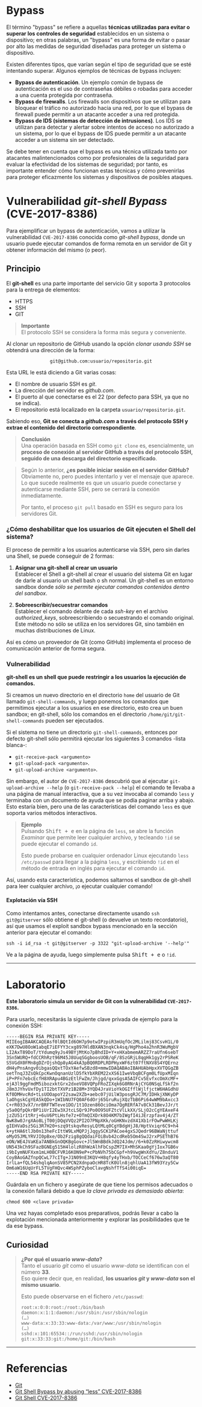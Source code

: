 # Bypass

El término "bypass" se refiere a aquellas **técnicas utilizadas para evitar o superar los controles de seguridad** establecidos en un sistema o dispositivo; en otras palabras, un "bypass" es una forma de evitar o pasar por alto las medidas de seguridad diseñadas para proteger un sistema o dispositivo.

Existen diferentes tipos, que varían según el tipo de seguridad que se esté intentando superar. Algunos ejemplos de técnicas de bypass incluyen:

- **Bypass de autenticación**. Un ejemplo común de bypass de autenticación es el uso de contraseñas débiles o robadas para acceder a una cuenta protegida por contraseña.
- **Bypass de firewalls**. Los firewalls son dispositivos que se utilizan para bloquear el tráfico no autorizado hacia una red, por lo que el bypass de firewall puede permitir a un atacante acceder a una red protegida.
- **Bypass de IDS (sistemas de detección de intrusiones)**. Los IDS se utilizan para detectar y alertar sobre intentos de acceso no autorizado a un sistema, por lo que el bypass de IDS puede permitir a un atacante acceder a un sistema sin ser detectado.

Se debe tener en cuenta que el bypass es una técnica utilizada tanto por atacantes malintencionados como por profesionales de la seguridad para evaluar la efectividad de los sistemas de seguridad; por tanto, es importante entender cómo funcionan estas técnicas y cómo prevenirlas para proteger eficazmente los sistemas y dispositivos de posibles ataques.


# Vulnerabilidad *git-shell Bypass* (CVE-2017-8386)

Para ejemplificar un bypass de autenticación, vamos a utilizar la vulnerabilidad `CVE-2017-8386` conocida como *git-shell bypass*, donde un usuario puede ejecutar comandos de forma remota en un servidor de Git y obtener información del mismo (o peor).


## Principio

El **git-shell** es una parte importante del servicio Git y soporta 3 protocolos para la entrega de elementos:

- HTTPS
- SSH
- GIT

> **Importante**  
> El protocolo SSH se considera la forma más segura y conveniente.

Al clonar un repositorio de GitHub usando la opción *clonar usando SSH* se obtendrá una dirección de la forma:

$$
\texttt{git@github.com:usuario/repositorio.git}
$$

Esta URL le está diciendo a Git varias cosas:

- El nombre de usuario SSH es *git*.
- La dirección del servidor es *github.com*.
- El puerto al que conectarse es el 22 (por defecto para SSH, ya que no se indica).
- El repositorio está localizado en la carpeta `usuario/repositorio.git`.

Sabiendo eso, **Git se conecta a *github.com* a través del protocolo SSH y extrae el contenido del directorio correspondiente**.

> **Conclusión**  
> Una operación basada en SSH como `git clone` es, esencialmente, un **proceso de conexión al servidor GitHub a través del protocolo SSH, seguido de una descarga del directorio especificado**.

> Según lo anterior, **¿es posible iniciar sesión en el servidor GitHub?**  
> Obviamente no, pero puedes intentarlo y ver el mensaje que aparece. Lo que sucede realmente es que un usuario puede conectarse y autenticarse mediante SSH, pero se cerrará la conexión inmediatamente.
>
> Por tanto, el proceso `git pull` basado en SSH es seguro para los servidores Git.


### ¿Cómo deshabilitar que los usuarios de Git ejecuten el Shell del sistema?

El proceso de permitir a los usuarios autenticarse vía SSH, pero sin darles una Shell, se puede conseguir de 2 formas:

1. **Asignar una git-shell al crear un usuario**  
Establecer el Shell a git-shell al crear el usuario del sistema Git en lugar de darle al usuario un shell bash o sh normal. Un git-shell es un entorno sandbox donde *sólo se permite ejecutar comandos contenidos dentro del sandbox*.

2. **Sobreescribir/secuestrar comandos**  
Establecer el comando delante de cada *ssh-key* en el archivo *authorized_keys*, sobreescribiendo o secuestrando el comando original. Este método no sólo se utiliza en los servidores Git, sino también en muchas distribuciones de Linux.

Así es cómo un proveedor de Git (como GitHub) implementa el proceso de comunicación anterior de forma segura.


### Vulnerabilidad

**git-shell es un shell que puede restringir a los usuarios la ejecución de comandos.**

Si creamos un nuevo directorio en el directorio `home` del usuario de Git llamado `git-shell-commands`, y luego ponemos los comandos que permitimos ejecutar a los usuarios en ese directorio, esto crea un buen sandbox; en git-shell, sólo los comandos en el directorio `/home/git/git-shell-commands` pueden ser ejecutados.

Si el sistema no tiene un directorio `git-shell-commands`, entonces por defecto git-shell sólo permitirá ejecutar los siguientes 3 comandos -lista blanca-:

- `git-receive-pack <argumento>`
- `git-upload-pack <argumento>`.
- `git-upload-archive <argumento>`.

Sin embargo, el autor de `CVE-2017-8386` descubrió que al ejecutar `git-upload-archive --help` (o `git-receive-pack --help`) el comando te llevaba a una página de manual interactiva, que a su vez invocaba al comando `less` y terminaba con un documento de ayuda que se podía paginar arriba y abajo. Esto estaría bien, pero una de las características del comando `less` es que soporta varios métodos interactivos.

> **Ejemplo**  
> Pulsando <kbd>Shift + e</kbd> en la página de `less`, se abre la función *Examinar* que permite leer cualquier archivo, y tecleando `!id` se puede ejecutar el comando `id`.
>
> Esto puede probarse en cualquier ordenador Linux ejecutando `less /etc/passwd` para llegar a la página `less`, y escribiendo `!id` en el método de entrada en inglés para ejecutar el comando `id`.

Así, usando esta característica, podemos saltarnos el sandbox de git-shell para leer cualquier archivo, ¡o ejecutar cualquier comando!


#### Explotación vía SSH

Como intentamos antes, conectarse directamente usando `ssh git@gitserver` sólo obtiene el git-shell (o devuelve un texto recordatorio), así que usamos el exploit sandbox bypass mencionado en la sección anterior para ejecutar el comando:

```shell
ssh -i id_rsa -t git@gitserver -p 3322 "git-upload-archive '--help'"
```

Ve a la página de ayuda, luego simplemente pulsa <kbd>Shift + e</kbd> o `!id`.

---

# Laboratorio

**Este laboratorio simula un servidor de Git con la vulnerabilidad `CVE-2017-8386`.**

Para usarlo, necesitarás la siguiente clave privada de ejemplo para la conexión SSH:

```text
-----BEGIN RSA PRIVATE KEY-----
MIIEogIBAAKCAQEAsf0lBQtId6OH7p9otwIPzpiR3mUqfOc2MLilmj83CsvH1L/0
eXK7DwU8OoW1abqE7iEFYY3cxg897HldBXAN3nqkCk4sq/HgPho4a2hnR3WuMgbV
LI2AxT89DoT/tYdumq9yJs49BYjMtKo7pBhdID+Y+xHXabmemARZZ7raUfn6sebT
3Sn5WURQ+fdCCRhRzt96M45J8UuqSGgboosUOB/qF/8SzGRjL8qgHk1gy2rPSReK
S5VGdX0FMn8gDZrOjshQp8yAG4kA3pBQ0RDPLRDPHyxWF6zt07ftNXV8S4YQErnz
dH4yPnsAngv0ibgasQQxtTOxYAefwSBzd8+mmwIDAQABAoIBAHUAbHpxXVTQGgZB
oetTnqJ3ZsQkCpcKwnOqnanUzlD5fkYbXREM22xXS61IweVbqBCFgm0LfUpxMIqn
iP+PFn7ebcEcfH8XRApu4BGzEtlFwZm/Jhjgd/qxxGgsA5AIFCv5EvfxcOmXcMF+
ejA3l9ggFmdM5ibozxktGrx2dxeVO8VQPpFRoZIXqk6G0RNrAjCYG0NSqLfSkf2n
J8m3JYhvUxfDy1TI2btTXVPz1B28M+3YQD4JraVioYkOGIfflWjlfjctW6HAGdhU
Kf0DMHvcRd+tLsUOOapoY22saw2XZb+aebc07jUilW3posgRJC7M/IDHkjXNKyDP
laOhgskCgYEA5kQDo+1WIbNU7FQ0AF6dOrj65GruRujXQzTbB6Pi64wWM9bAxcc3
C+rR033vX7/nrBRFTWTeve1DO/1t1Ozen86OciOma7QgRERfA7v8Ck31BevJJr/t
y5a0QfpQkrBP1iUrI2Ew3XJtcLSQr9JPo0O95UFZtcVlLkXX/SLjO2cCgYEAxeF4
jzZU51r1tRrj+6uV6PtLHsfe7z+OTmQIXDrk8O4KM7bIWgfI4iJErzpfav4j4/ZT
NwK8w0JrgXAo8LjT00jDQqVVQz2PI2O7PNpXKk/oGHKNvzdX41Xb1rFOwPwWHLKj
gIEHVaDsz5Gi3R7H20+szq9tskqvResyLQtMLq0CgYBdgHjJ8/HptVxiqr6C9+h4
k+ytHA6tlJb0n13heFcIttW9LxMQPJjJqgySCK1PACoe4gxSJQedr96BWaNjttuf
oMyO5JMLYRVJI0pBxe/Ob2Fzig8gQQdaiFOiBvb42cdReb5Om4SwJ2rxPSEThB76
eON/WE4JVaKEa7ANBkGnOQKBgGovc+Jl5WnBBdkJdQ24Jdm//6+k0ZzRHiwywcm8
UN543kCh9SFazBGNEg515H4lolzR8hWzAlhFbCspZM7IX+MhSKaa0gYjIox7GB6v
i9bIymNUFXxm1mLH0BCFVR16KON9eP+cPbNVh75bCGpf+h9VwgWnXdYu/Z8nduV1
CoyBAoGAZfnpQCwL77cITg+J1N09nE3KQV+H8qfy4yTHxb/TOCCeCf676w3aQT80
IrlLa+fQL54shqlqAonSV85PCN2XdnpaOcHR8TcK0Uln8jqhlUaA13fW93Yzy5Cw
Om6aW16UqUrFL5TVgFHQvc4WSphPZyboClavgNshfTfS4i00iqE=
-----END RSA PRIVATE KEY-----
```

Guárdala en un fichero y asegúrate de que tiene los permisos adecuados o la conexión fallará debido a que *la clave privada es demasiado abierta*:

```shell
chmod 600 <clave privada>
```

Una vez hayas completado esos preparativos, podrás llevar a cabo la explotación mencionada anteriormente y explorar las posibilidades que te da ese bypass.


## Curiosidad

> **¿Por qué el usuario *www-data*?**  
> Tanto el usuario *git* como el usuario *www-data* se identifican con el número **33**.  
> Eso quiere decir que, en realidad, **los usuarios *git* y *www-data* son el mismo usuario**.
>
> Esto puede observarse en el fichero `/etc/passwd`:
>
> ```text
> root:x:0:0:root:/root:/bin/bash
> daemon:x:1:1:daemon:/usr/sbin:/usr/sbin/nologin
> (…)
> www-data:x:33:33:www-data:/var/www:/usr/sbin/nologin
> (…)
> sshd:x:101:65534::/run/sshd:/usr/sbin/nologin
> git:x:33:33:git:/home/git:/bin/bash
> ```

---

# Referencias

- [Git](https://es.wikipedia.org/wiki/Git)
- [Git Shell Bypass by abusing “less” CVE-2017-8386](https://insinuator.net/2017/05/git-shell-bypass-by-abusing-less-cve-2017-8386)
- [Git Shell CVE-2017-8386](https://www.leavesongs.com/PENETRATION/git-shell-cve-2017-8386.html)
